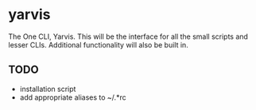 # yarvis
The One CLI, Yarvis. 
This will be the interface for all the small scripts and lesser CLIs. 
Additional functionality will also be built in.

## TODO
- installation script
- add appropriate aliases to ~/.*rc